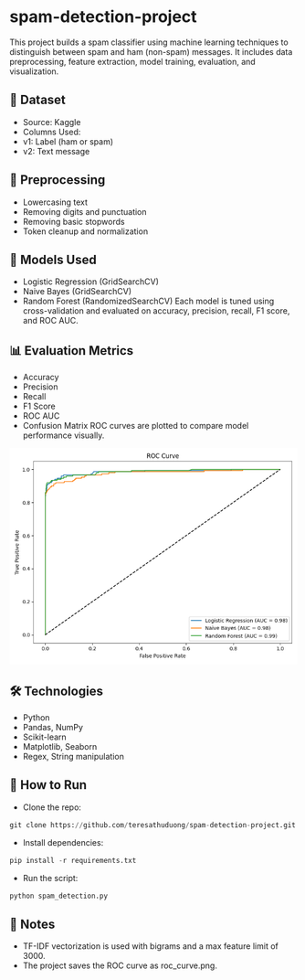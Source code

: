 # spam-detection-project

This project builds a spam classifier using machine learning techniques to distinguish between spam and ham (non-spam) messages. It includes data preprocessing, feature extraction, model training, evaluation, and visualization.

## 📂 Dataset
- Source: Kaggle
- Columns Used:
- v1: Label (ham or spam)
- v2: Text message

## 🧹 Preprocessing
- Lowercasing text
- Removing digits and punctuation
- Removing basic stopwords
- Token cleanup and normalization

## 🧠 Models Used
- Logistic Regression (GridSearchCV)
- Naive Bayes (GridSearchCV)
- Random Forest (RandomizedSearchCV)
Each model is tuned using cross-validation and evaluated on accuracy, precision, recall, F1 score, and ROC AUC.

## 📊 Evaluation Metrics
- Accuracy
- Precision
- Recall
- F1 Score
- ROC AUC
- Confusion Matrix
ROC curves are plotted to compare model performance visually.

![ROC Curve](document/roc_curve.png)

## 🛠️ Technologies
- Python
- Pandas, NumPy
- Scikit-learn
- Matplotlib, Seaborn
- Regex, String manipulation

## 🚀 How to Run
- Clone the repo:
```python
git clone https://github.com/teresathuduong/spam-detection-project.git
```
- Install dependencies:
```python
pip install -r requirements.txt
```
- Run the script:
```python
python spam_detection.py
```


## 📌 Notes
- TF-IDF vectorization is used with bigrams and a max feature limit of 3000.
- The project saves the ROC curve as roc_curve.png.
